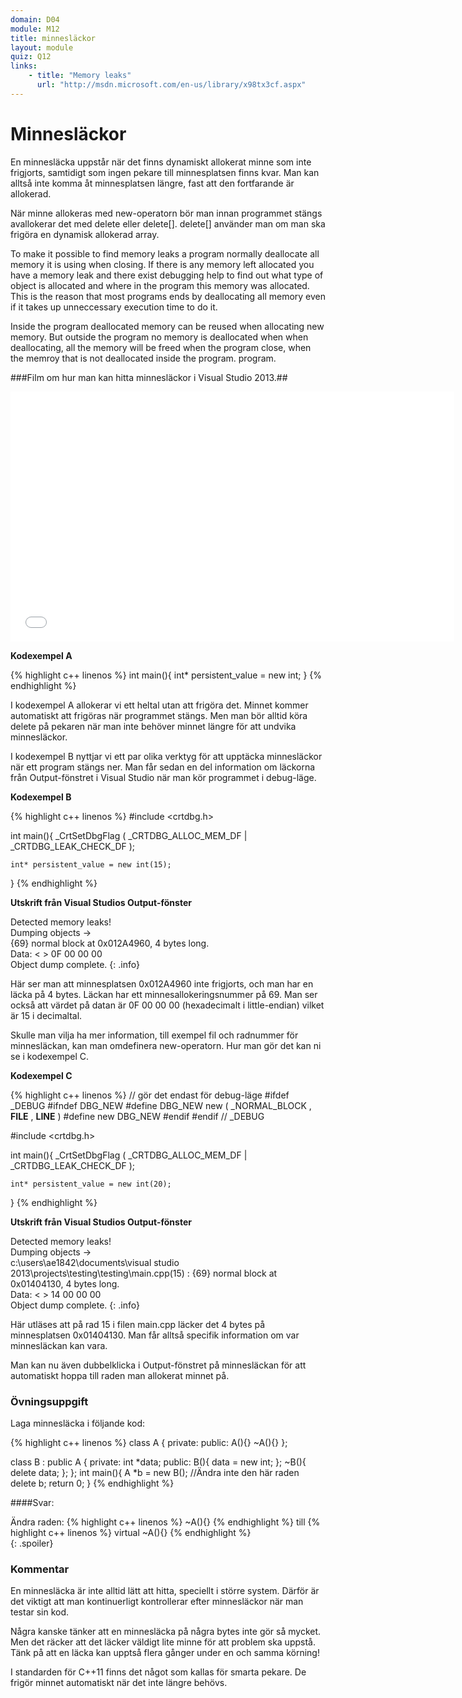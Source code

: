 ```yaml
---
domain: D04
module: M12
title: minnesläckor
layout: module
quiz: Q12
links:
    - title: "Memory leaks"
      url: "http://msdn.microsoft.com/en-us/library/x98tx3cf.aspx"
---
```


# Minnesläckor

En minnesläcka uppstår när det finns dynamiskt allokerat minne som inte frigjorts, samtidigt som ingen pekare till minnesplatsen finns kvar. 
Man kan alltså inte komma åt minnesplatsen längre, fast att den fortfarande är allokerad.

När minne allokeras med new-operatorn bör man innan programmet stängs avallokerar det med delete eller delete[]. 
delete[] använder man om man ska frigöra en dynamisk allokerad array.

To make it possible to find memory leaks a program normally deallocate all memory it is using when closing.
If there is any memory left allocated you have a memory leak and there exist debugging help to find out
what type of object is allocated and where in the program this memory was allocated. 
This is the reason that most programs ends by deallocating all memory even if it takes up unneccessary execution time to do it.

Inside the program deallocated memory can be reused when allocating new memory.
But outside the program no memory is deallocated when when deallocating, all the memory will be freed when the program close, 
when the memroy that is not deallocated inside the program.
program.

###Film om hur man kan hitta minnesläckor i Visual Studio 2013.##

<iframe width="710" height="400" src="//www.youtube.com/embed/ADMFo1c3IpE?feature=player_embedded" frameborder="0" allowfullscreen></iframe>

__Kodexempel A__

{% highlight c++ linenos %}
    int main(){
    int* persistent_value = new int;
}
{% endhighlight %}

I kodexempel A allokerar vi ett heltal utan att frigöra det. 
Minnet kommer automatiskt att frigöras när programmet stängs. 
Men man bör alltid köra delete på pekaren när man inte behöver minnet längre för att undvika minnesläckor.

I kodexempel B nyttjar vi ett par olika verktyg för att upptäcka minnesläckor när ett program stängs ner. 
Man får sedan en del information om läckorna från Output-fönstret i Visual Studio när man kör programmet i debug-läge.

__Kodexempel B__

{% highlight c++ linenos %}
#include <crtdbg.h>
 
int main(){
    _CrtSetDbgFlag ( _CRTDBG_ALLOC_MEM_DF | _CRTDBG_LEAK_CHECK_DF );
     
    int* persistent_value = new int(15);
}
{% endhighlight %}

__Utskrift från Visual Studios Output-fönster__

Detected memory leaks!  
Dumping objects ->  
{69} normal block at 0x012A4960, 4 bytes long.  
Data: < > 0F 00 00 00  
Object dump complete.
{: .info}

Här ser man att minnesplatsen 0x012A4960 inte frigjorts, och man har en läcka på 4 bytes. 
Läckan har ett minnesallokeringsnummer på 69.
Man ser också att värdet på datan är 0F 00 00 00 (hexadecimalt i little-endian) vilket är 15 i decimaltal.

Skulle man vilja ha mer information, till exempel fil och radnummer för minnesläckan, kan man omdefinera new-operatorn. 
Hur man gör det kan ni se i kodexempel C.

__Kodexempel C__

{% highlight c++ linenos %}
// gör det endast för debug-läge
#ifdef _DEBUG
   #ifndef DBG_NEW
      #define DBG_NEW new ( _NORMAL_BLOCK , __FILE__ , __LINE__ )
      #define new DBG_NEW
   #endif
#endif  // _DEBUG
 
#include <crtdbg.h>
 
int main(){
    _CrtSetDbgFlag ( _CRTDBG_ALLOC_MEM_DF | _CRTDBG_LEAK_CHECK_DF );
     
    int* persistent_value = new int(20);
}
{% endhighlight %}

__Utskrift från Visual Studios Output-fönster__

Detected memory leaks!  
Dumping objects ->  
c:\users\ae1842\documents\visual studio 2013\projects\testing\testing\main.cpp(15) : {69} normal block at 0x01404130, 4 bytes long.  
Data: < > 14 00 00 00  
Object dump complete.
{: .info}

Här utläses att på rad 15 i filen main.cpp läcker det 4 bytes på minnesplatsen 0x01404130. 
Man får alltså specifik information om var minnesläckan kan vara.

Man kan nu även dubbelklicka i Output-fönstret på minnesläckan för att automatiskt hoppa till raden man allokerat minnet på.

### Övningsuppgift

Laga minnesläcka i följande kod:

{% highlight c++ linenos %}
class A {
private:
public:
   A(){}
   ~A(){}
};

class B : public A {
private:
   int *data;
public:
   B(){
      data = new int;
   };
   ~B(){
      delete data;
   };
};
int main(){
   A *b = new B(); //Ändra inte den här raden
   delete b;
   return 0;
}
{% endhighlight %}

####Svar:

<div>
Ändra raden:
{% highlight c++ linenos %}
~A(){}
{% endhighlight %}
till
{% highlight c++ linenos %}
virtual ~A(){}
{% endhighlight %}
</div>
{: .spoiler}

### Kommentar

En minnesläcka är inte alltid lätt att hitta, speciellt i större system. Därför är det viktigt att man kontinuerligt kontrollerar efter minnesläckor när man testar sin kod.

Några kanske tänker att en minnesläcka på några bytes inte gör så mycket. 
Men det räcker att det läcker väldigt lite minne för att problem ska uppstå. 
Tänk på att en läcka kan upptså flera gånger under en och samma körning!

I standarden för C++11 finns det något som kallas för smarta pekare. 
De frigör minnet automatiskt när det inte längre behövs.


